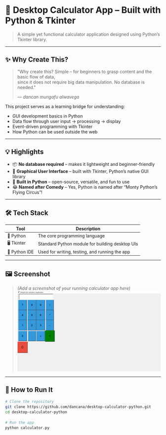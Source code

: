 # 🧮 Desktop Calculator App – Built with Python & Tkinter

> A simple yet functional calculator application designed using Python’s Tkinter library.

---

## ✨ Why Create This?

> "Why create this? Simple – for beginners to grasp content and the basic flow of data,  
since it does not require big data manipulation. No database is needed."  
> 
> — *dancan mungafu alwavega*

This project serves as a learning bridge for understanding:

- GUI development basics in Python
- Data flow through user input → processing → display
- Event-driven programming with Tkinter
- How Python can be used outside the web

---

## 💡 Highlights

- 📦 **No database required** – makes it lightweight and beginner-friendly  
- 🎨 **Graphical User Interface** – built with Tkinter, Python’s native GUI library  
- 🐍 **Built in Python** – open-source, versatile, and fun to use  
- 😂 **Named after Comedy** – Yes, Python is named after “Monty Python’s Flying Circus”!

---

## 🛠 Tech Stack

| Tool | Description |
|------|-------------|
| 🐍 Python | The core programming language |
| 🖥 Tkinter | Standard Python module for building desktop UIs |
| 🧠 Python IDE | Used for writing, testing, and running the app |

---

## 🖼 Screenshot

> *(Add a screenshot of your running calculator app here)*  
![Calculator Screenshot](screenshot1/screenshot.png)

---

## 🚀 How to Run It

```bash
# Clone the repository
git clone https://github.com/dancana/desktop-calculator-python.git
cd desktop-calculator-python

# Run the app
python calculator.py
